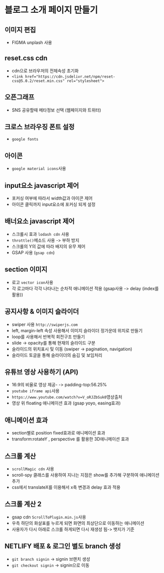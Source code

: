 # 블로그 소개 페이지 만들기 <br/>

## 이미지 편집

- FIGMA unplash 사용 <br/>

## reset.css cdn<br/>

- cdn으로 브라우저의 전체속성 초기화<br/>
- `<link href="https://cdn.jsdelivr.net/npm/reset-css@5.0.2/reset.min.css" rel="stylesheet">`<br/>


## 오픈그래프 <br/>

- SNS 공유할때 메타정보 선택 (웹페이지와 트위터) <br/>

## 크로스 브라우징 폰트 설정 <br/>

- `google fonts` <br/>

## 아이콘 <br/>

- `google material icons`사용<br/>

## input요소 javascript 제어 <br/>

- 포커싱 여부에 따라서 width값과 아이콘 제어  <br/>
- 아이콘 클릭까지 input요소에 포커싱 되게 설정 <br/>

## 배너요소 javascript 제어 <br/> 

- 스크롤시 효과 `lodash cdn` 사용<br/>
- `throttle()`메소드 사용 -> 부하 방지<br/>
- 스크롤의 Y의 값에 따라 배지의 유무 제어<br/>
- GSAP 사용 (`gsap cdn`)<br/>

## section 이미지

- 로고 `vector icon`사용<br/>
- 각 로고마다 각각 나타나는 순차적 애니메이션 적용 (gsap사용 -> delay (index를 활용))<br/>

## 공지사항 & 이미지 슬라이더 <br/>

- swiper 사용 `http://swiperjs.com`<br/>
- left, margin-left 속성 사용해서 이미지 슬라이더 정가운데 위치로 만들기<br/>
- loop를 사용해서 반복적 회전구조 만들기<br/>
- slide -> opacity를 통해 현재의 슬라이드 구분<br/>
- 슬라이드의 위치표시 및 이동 (swiper -> pagination, navigation)<br/>
- 슬라이드 토글을 통해 슬라이더의 숨김 및 보임처리 <br/>


## 유튜브 영상 사용하기 (API)

- 16:9의 비율로 영상 제공- -> padding-top:56.25%<br/>
- `youtube iframe api`사용  <br/>
- `https://www.youtube.com/watch?v=V_oRJZbSuk0`영상출처<br/>
- 영상 위 floating 애니메이션 효과 (gsap yoyo, easing효과)<br/>

## 애니메이션 효과 

- section별로 position fixed효과로 애니메이션 효과<br/>
- transform:rotateY , perspective 를 활용한 3D애니메이션 효과 <br/>

## 스크롤 계산 

- `scrollMagic cdn` 사용<br/>
- scroll-spy 클래스를 사용하여 지나는 지점은 show를 추가해 구분하여 애니메이션 추가<br/>
- css에서 translateX를 이용해서 x축 변경과 delay 효과 적용 <br/>

## 스크롤 계산 2

- gsap cdn `ScrollToPlugin.min.js`사용<br/>
- 우측 하단의 화살표를 누르게 되면 화면의 최상단으로 이동하는 애니메이션 <br/>
- 사용자가 다시 아래로 스크롤 하게되면 다시 재생성 됨-> 뱃지가 기준<br/>


## NETLIFY 배포 & 로그인 별도 branch 생성

- `git branch signin` -> signin 브랜치 생성 <br/>
- `git checkout signin` -> signin으로 이동  <br/>




